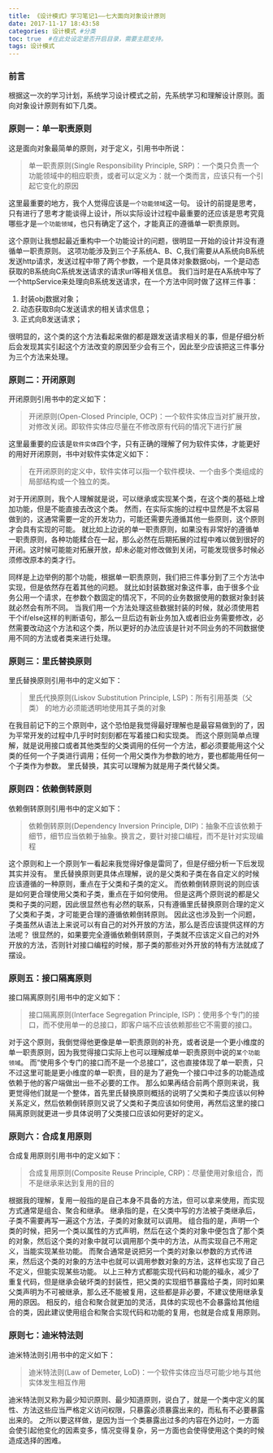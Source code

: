 ```yaml
---
title: 《设计模式》学习笔记1——七大面向对象设计原则
date: 2017-11-17 18:43:58
categories: 设计模式 #分类
toc: true  #在此处设定是否开启目录，需要主题支持。
tags: 设计模式
---
```

### 前言
根据这一次的学习计划，系统学习设计模式之前，先系统学习和理解设计原则。面向对象设计原则有如下几类。
<!--more-->
### 原则一：单一职责原则
这是面向对象最简单的原则，对于定义，引用书中所说：
>单一职责原则(Single Responsibility Principle, SRP)：一个类只负责一个功能领域中的相应职责，或者可以定义为：就一个类而言，应该只有一个引起它变化的原因

这里最重要的地方，我个人觉得应该是`一个功能领域`这一句。
设计的前提是思考，只有进行了思考才能谈得上设计，所以实际设计过程中最重要的还应该是思考究竟哪些才是`一个功能领域`，也只有确定了这个，才能真正的遵循单一职责原则。

这个原则让我想起最近重构中一个功能设计的问题，很明显一开始的设计并没有遵循单一职责原则。
这项功能涉及到三个子系统A、B、C,我们需要从A系统向B系统发送http请求，发送过程中带了两个参数，一个是具体对象数据obj，一个是动态获取的B系统向C系统发送请求的请求url等相关信息。
我们当时是在A系统中写了一个httpService来处理向B系统发送请求，在一个方法中同时做了这样三件事：
1. 封装obj数据对象；
2. 动态获取B向C发送请求的相关请求信息；
3. 正式向B发送请求；

很明显的，这个类的这个方法看起来做的都是跟发送请求相关的事，但是仔细分析后会发现其实引起这个方法改变的原因至少会有三个，因此至少应该把这三件事分为三个方法来处理。


### 原则二：开闭原则
开闭原则引用书中的定义如下：
>开闭原则(Open-Closed Principle, OCP)：一个软件实体应当对扩展开放，对修改关闭。即软件实体应尽量在不修改原有代码的情况下进行扩展

这里最重要的应该是`软件实体`四个字，只有正确的理解了何为软件实体，才能更好的用好开闭原则，书中对软件实体定义如下：
>在开闭原则的定义中，软件实体可以指一个软件模块、一个由多个类组成的局部结构或一个独立的类。

对于开闭原则，我个人理解就是说，可以继承或实现某个类，在这个类的基础上增加功能，但是不能直接去改这个类。
然而，在实际实施的过程中显然是不太容易做到的，这通常需要一定的开发功力，可能还需要先遵循其他一些原则，这个原则才会具有实现的可能。
就比如上边说的单一职责原则，如果没有非常好的遵循单一职责原则，各种功能糅合在一起，那么必然在后期拓展的过程中难以做到很好的开闭。这时候可能能对拓展开放，却未必能对修改做到关闭，可能发现很多时候必须修改原本的类才行。

同样是上边举例的那个功能，根据单一职责原则，我们把三件事分到了三个方法中实现，但是依然存在着其他的问题。
就比如封装数据对象这件事，由于很多个业务公用一个请求，在参数个数固定的情况下，不同的业务数据使用的数据对象封装就必然会有所不同。
当我们用一个方法处理这些数据封装的时候，就必须使用若干个if/else这样的判断语句，那么一旦后边有新业务加入或者旧业务需要修改，必然需要改动这个方法和这个类，所以更好的办法应该是针对不同业务的不同数据使用不同的方法或者类来进行处理。

### 原则三：里氏替换原则
里氏替换原则引用书中的定义如下：
>里氏代换原则(Liskov Substitution Principle, LSP)：所有引用基类（父类） 的地方必须能透明地使用其子类的对象

在我目前记下的三个原则中，这个恐怕是我觉得最好理解也是最容易做到的了，因为平常开发的过程中几乎时时刻刻都在写着接口和实现类。
而这个原则简单点理解，就是说用接口或者其他类型的父类调用的任何一个方法，都必须要能用这个父类的任何一个子类进行调用；任何一个用父类作为参数的地方，要也都能用任何一个子类作为参数。
里氏替换，其实可以理解为就是用子类代替父类。

### 原则四：依赖倒转原则
依赖倒转原则引用书中的定义如下：
>依赖倒转原则(Dependency Inversion Principle, DIP)：抽象不应该依赖于细节，细节应当依赖于抽象。换言之，要针对接口编程，而不是针对实现编程

这个原则和上一个原则乍一看起来我觉得好像是雷同了，但是仔细分析一下后发现其实并没有。
里氏替换原则更具体点理解，说的是父类和子类在各自定义的时候应该遵循的一种原则，重点在于父类和子类的定义。
而依赖倒转原则说的则应该是如何更合理使用父类和子类，重点在于如何使用。
但是这两个原则说的都是父类和子类的问题，因此很显然也有必然的联系，只有遵循里氏替换原则合理的定义了父类和子类，才可能更合理的遵循依赖倒转原则。
因此这也涉及到一个问题，子类虽然从语法上来说可以有自己的对外开放的方法，那么是否应该提供这样的方法呢？
很显然的，如果要完全遵循依赖倒转原则，子类就不应该定义自己的对外开放的方法，否则针对接口编程的时候，那子类的那些对外开放的特有方法就成了摆设。

### 原则五：接口隔离原则
接口隔离原则引用书中的定义如下：
>接口隔离原则(Interface Segregation Principle, ISP)：使用多个专门的接口，而不使用单一的总接口，即客户端不应该依赖那些它不需要的接口。

对于这个原则，我倒觉得他更像是单一职责原则的补充，或者说是一个更小维度的单一职责原则，因为我觉得接口实际上也可以理解成单一职责原则中说的`某个功能领域`。
而“使用多个专门的接口而不是一个总接口”，这也直接体现了单一职责，只不过这里可能是更小维度的单一职责，目的是为了避免一个接口中过多的功能造成依赖于他的客户端做出一些不必要的工作。
那么如果再结合前两个原则来说，我更觉得他们就是一个整体，首先里氏替换原则概括的说明了父类和子类应该以何种关系定义，然后依赖倒转原则又说了父类和子类应该如何使用，再然后这里的接口隔离原则就更进一步具体说明了父类接口应该如何更好的定义。

### 原则六：合成复用原则
合成复用原则引用书中的定义如下：
>合成复用原则(Composite Reuse Principle, CRP)：尽量使用对象组合，而不是继承来达到复用的目的

根据我的理解，复用一般指的是自己本身不具备的方法，但可以拿来使用，而实现方式通常是组合、聚合和继承。
继承指的是，在父类中写的方法被子类继承后，子类不需要再写一遍这个方法，子类的对象就可以调用。
组合指的是，声明一个类的时候，把另一个类以属性的方式声明，然后在这个类的对象中便包含了那个类的对象，然后这个类的对象中就可以调用那个类中的方法，从而实现自己不用定义，当能实现某些功能。
而聚合通常是说把另一个类的对象以参数的方式传进来，然后这个类的对象的方法中也就可以调用参数对象的方法，这样也实现了自己不定义，但能实现某些功能。
以上三种方式都能实现代码和功能的福永，减少了重复代码，但是继承会破坏类的封装性，把父类的实现细节暴露给子类，同时如果父类声明为不可被继承，那么还不能被复用，这些都是非必要，不建议使用继承复用的原因。
相反的，组合和聚合就更加的灵活，具体的实现也不会暴露给其他组合的类，因此建议使用组合和聚合实现代码和功能的复用，也就是合成复用原则。

### 原则七：迪米特法则
迪米特法则引用书中的定义如下：
>迪米特法则(Law of Demeter, LoD)：一个软件实体应当尽可能少地与其他实体发生相互作用

迪米特法则又称为最少知识原则、最少知道原则，说白了，就是一个类中定义的属性、方法这些应当严格定义访问权限，只暴露必须暴露出来的，而私有不必要暴露出来的。
之所以要这样做，是因为当一个类暴露出过多的内容在外边时，一方面会使引起他变化的因素变多，情况变得复杂，另一方面也会使得使用这个类的时候造成选择的困难。